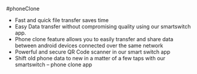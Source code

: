 #phoneClone


- Fast and quick file transfer saves time
- Easy Data transfer without compromising quality using our smartswitch app.
- Phone clone feature allows you to easily transfer and share data between android devices connected over the same network
- Powerful and secure QR Code scanner in our smart switch app
- Shift old phone data to new in a matter of a few taps with our smartswitch – phone clone app
